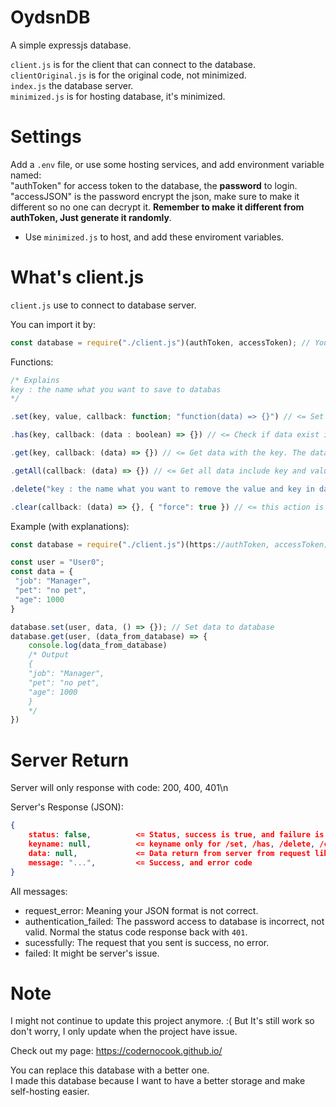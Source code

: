 # OydsnDB
 A simple expressjs database.

`client.js` is for the client that can connect to the database.\
`clientOriginal.js` is for the original code, not minimized.\
`index.js` the database server.\
`minimized.js` is for hosting database, it's minimized.

# Settings
Add a `.env` file, or use some hosting services, and add environment variable named:\
"authToken" for access token to the database, the **password** to login.\
"accessJSON" is the password encrypt the json, make sure to make it different so no one can decrypt it. **Remember to make it different from authToken, Just generate it randomly**.

- Use `minimized.js` to host, and add these enviroment variables.

# What's client.js
`client.js` use to connect to database server.

You can import it by:
```js
const database = require("./client.js")(authToken, accessToken); // You can change the name like how you name it.
```

Functions:
```js
/* Explains
key : the name what you want to save to databas
*/

.set(key, value, callback: function; "function(data) => {}") // <= Set data to database.

.has(key, callback: (data : boolean) => {}) // <= Check if data exist in database.

.get(key, callback: (data) => {}) // <= Get data with the key. The data will return `undefined` if the data not exist.

.getAll(callback: (data) => {}) // <= Get all data include key and value.

.delete("key : the name what you want to remove the value and key in database", callback: function; "function(data) => {}") // <= Delete a key (include value).

.clear(callback: (data) => {}, { "force": true }) // <= this action is harmful to database, It will delete all data. The "force" inside object is make sure that you not delete it by mistake.
```

Example (with explanations):
```js
const database = require("./client.js")(https://authToken, accessToken); // You can change the name like how you name it.

const user = "User0";
const data = {
 "job": "Manager",
 "pet": "no pet",
 "age": 1000
}

database.set(user, data, () => {}); // Set data to database
database.get(user, (data_from_database) => {
    console.log(data_from_database)
    /* Output
    {
    "job": "Manager",
    "pet": "no pet",
    "age": 1000
    }
    */
})
```

# Server Return
Server will only response with code: 200, 400, 401\n

Server's Response (JSON):
```json
{
    status: false,          <= Status, success is true, and failure is false
    keyname: null,          <= keyname only for /set, /has, /delete, /clear
    data: null,             <= Data return from server from request like /get, /has, ... It also from the list "keyname" too
    message: "...",         <= Success, and error code
}
```

All messages:
- request_error: Meaning your JSON format is not correct.
- authentication_failed: The password access to database is incorrect, not valid. Normal the status code response back with `401`.
- sucessfully: The request that you sent is success, no error.
- failed: It might be server's issue.

# Note
I might not continue to update this project anymore. :(
But It's still work so don't worry, I only update when the project have issue.

Check out my page: https://codernocook.github.io/

You can replace this database with a better one.\
I made this database because I want to have a better storage and make self-hosting easier.